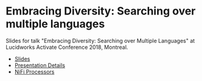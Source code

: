 # Embracing Diversity: Searching over multiple languages

Slides for talk "Embracing Diversity: Searching over Multiple Languages" at Lucidworks Activate Conference 2018, Montreal.

* [Slides](https://jzonthemtn.github.io/activate-embracing-diversity-searching-over-multiple-languages/index.html#/)
* [Presentation Details](https://activate2018.sched.com/event/FkMf/embracing-diversity-searching-over-multiple-languages)
* [NiFi Processors](https://github.com/jzonthemtn/multilanguage-search)
